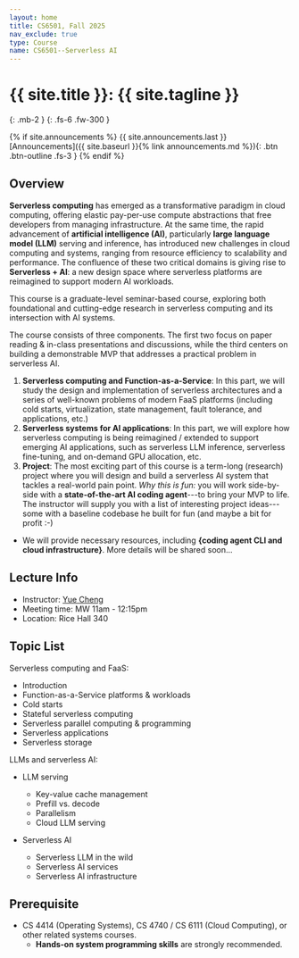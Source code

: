 ```yaml
---
layout: home
title: CS6501, Fall 2025
nav_exclude: true
type: Course
name: CS6501--Serverless AI
---
```


# {{ site.title }}: {{ site.tagline }}
{: .mb-2 }
{: .fs-6 .fw-300 }

{% if site.announcements %}
{{ site.announcements.last }}
 [Announcements]({{ site.baseurl }}{% link announcements.md %}){: .btn .btn-outline .fs-3 }
{% endif %}


## Overview

**Serverless computing** has emerged as a transformative paradigm in
cloud computing, offering elastic pay-per-use compute abstractions
that free developers from managing infrastructure. At the same time,
the rapid advancement of **artificial intelligence (AI)**,
particularly **large language model (LLM)** serving and inference,
has introduced new challenges in cloud computing and systems, ranging
from resource efficiency to scalability and performance. The
confluence of these two critical domains is giving rise to
**Serverless + AI**: a new design space where serverless platforms are
reimagined to support modern AI workloads.


This course is a graduate-level seminar-based course, exploring both
foundational and cutting-edge research in serverless computing and
its intersection with AI systems. 

The course consists of three components. The first two focus on paper
reading & in-class presentations and discussions, while the third
centers on building a demonstrable MVP that addresses a practical
problem in serverless AI.

1. **Serverless computing and Function-as-a-Service**: In this part, we
will study the design and implementation of serverless architectures
and a series of well-known problems of modern FaaS platforms
(including cold starts, virtualization, state management, fault
tolerance, and applications, etc.)
2. **Serverless systems for AI applications**: In this part, we will
explore how serverless computing is being reimagined / extended to
support emerging AI applications, such as serverless LLM inference,
serverless fine-tuning, and on-demand GPU allocation, etc.
3. **Project**: The most exciting part of this course is a term-long
(research) project where you will design and build a serverless AI
system that tackles a real-world pain point. *Why this is fun:* you
will work side-by-side with a **state-of-the-art AI coding
agent**---to bring your MVP to life. The instructor will supply you
with a list of interesting project ideas---some with a baseline
codebase he built for fun (and maybe a bit for profit :-)
  - We will provide necessary resources, including **{coding agent CLI
 and cloud infrastructure}**. More details will be
shared soon... 


## Lecture Info

* Instructor: [Yue Cheng](https://tddg.github.io)
* Meeting time: MW 11am - 12:15pm
* Location: Rice Hall 340


## Topic List

Serverless computing and FaaS:

* Introduction
* Function-as-a-Service platforms & workloads
* Cold starts
* Stateful serverless computing
* Serverless parallel computing & programming
* Serverless applications
* Serverless storage


LLMs and serverless AI:

* LLM serving
  * Key-value cache management
  * Prefill vs. decode
  * Parallelism
  * Cloud LLM serving
  
* Serverless AI
  * Serverless LLM in the wild
  * Serverless AI services
  * Serverless AI infrastructure


## Prerequisite

* CS 4414 (Operating Systems), CS 4740 / CS 6111 (Cloud Computing), or other related systems courses. 
  * **Hands-on system programming skills** are strongly recommended.

